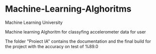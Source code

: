 # Machine-Learning-Alghoritms
Machine Learning University


Machine learning Alghoritm for classyfing accelerometer data for user

The folder "Proiect IA" contains the documentation and the final build for the project with the accuracy on test of %89.0
